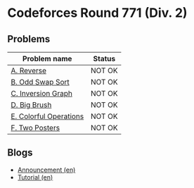 # Codeforces Round 771 (Div. 2)

## Problems

|Problem name|Status|
|------------|---------|
| [A. Reverse](problems/A._Reverse.md)|NOT OK|
| [B. Odd Swap Sort](problems/B._Odd_Swap_Sort.md)|NOT OK|
| [C. Inversion Graph](problems/C._Inversion_Graph.md)|NOT OK|
| [D. Big Brush](problems/D._Big_Brush.md)|NOT OK|
| [E. Colorful Operations](problems/E._Colorful_Operations.md)|NOT OK|
| [F. Two Posters](problems/F._Two_Posters.md)|NOT OK|
## Blogs

- [Announcement (en)](blogs/Announcement_(en).md)
- [Tutorial (en)](blogs/Tutorial_(en).md)
